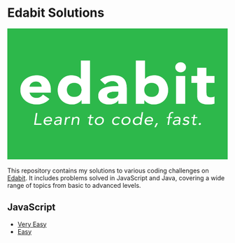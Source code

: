 # Edabit Solutions

<img src="./img/edabit.png" alt="edabit banner" width="782" height="300">

This repository contains my solutions to various coding challenges on [Edabit](https://edabit.com/challenges). It includes problems solved in JavaScript and Java, covering a wide range of topics from basic to advanced levels.

## JavaScript

- [Very Easy](https://github.com/unainavarro/edabit-solutions/tree/main/01-very-easy)
- [Easy](https://github.com/unainavarro/edabit-solutions/tree/main/02-easy)
